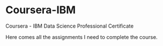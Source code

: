 # Coursera-IBM
Coursera - IBM Data Science Professional Certificate

Here comes all the assignments I need to complete the course.
